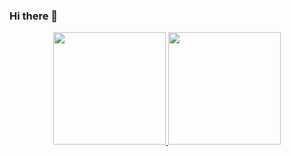 ### Hi there 👋

<div align="center">
  <a href="https://github.com/caiobacode">
  <img height="180em" src="https://github-readme-stats.vercel.app/api?username=caiobacode&show_icons=true&theme=dracula&include_all_commits=true&count_private=true"/>
  <img height="180em" src="https://github-readme-stats.vercel.app/api/top-langs/?username=caiobacode&layout=compact&langs_count=7&theme=dracula"/>
</div>

<!--
**caiobacode/caiobacode** is a ✨ _special_ ✨ repository because its `README.md` (this file) appears on your GitHub profile.

Here are some ideas to get you started:

- 🔭 I’m currently working on ...
- 🌱 I’m currently learning ...
- 👯 I’m looking to collaborate on ...
- 🤔 I’m looking for help with ...
- 💬 Ask me about ...
- 📫 How to reach me: ...
- 😄 Pronouns: ...
- ⚡ Fun fact: ...
-->
